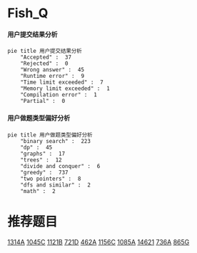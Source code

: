 # Fish_Q

<!-- tabs:start -->



#### **用户提交结果分析**

```mermaid
pie title 用户提交结果分析
    "Accepted" :  37
    "Rejected" :  0
    "Wrong answer" :  45
    "Runtime error" :  9
    "Time limit exceeded" :  7
    "Memory limit exceeded" :  1
    "Compilation error" :  1
    "Partial" :  0
```

#### **用户做题类型偏好分析**

```mermaid
pie title 用户做题类型偏好分析
    "binary search" :  223
    "dp" :  45
    "graphs" :  17
    "trees" :  12
    "divide and conquer" :  6
    "greedy" :  737
    "two pointers" :  8
    "dfs and similar" :  2
    "math" :  2
```



<!-- tabs:end -->
# 推荐题目
[1314A](https://codeforces.com/contest/1314/problem/A)
[1045C](https://codeforces.com/contest/1045/problem/C)
[1121B](https://codeforces.com/contest/1121/problem/B)
[721D](https://codeforces.com/contest/721/problem/D)
[462A](https://codeforces.com/contest/462/problem/A)
[1156C](https://codeforces.com/contest/1156/problem/C)
[1085A](https://codeforces.com/contest/1085/problem/A)
[14621](https://codeforces.com/contest/1462/problem/1)
[736A](https://codeforces.com/contest/736/problem/A)
[865G](https://codeforces.com/contest/865/problem/G)
